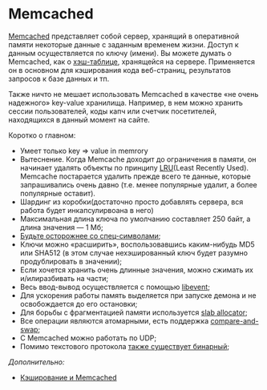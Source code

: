 # Memcached

[Memcached](http://code.google.com/p/memcached/) представляет собой сервер, хранящий в оперативной памяти некоторые данные с заданным временем жизни. Доступ к данным осуществляется по ключу (имени). Вы можете думать о Memcached, как о [хэш-таблице](https://eax.me/hash-tables/), хранящейся на сервере. Применяется он в основном для кэширования кода веб-страниц, результатов запросов к базе данных и тп.

Также ничто не мешает использовать Memcached в качестве «не очень надежного» key-value хранилища. Например, в нем можно хранить сессии пользователей, коды капч или счетчик посетителей, находящихся в данный момент на сайте.

Коротко о главном:

- Умеет только key => value in memrory
- Вытеснение. Когда Memcache доходит до ограничения в памяти, он начинает удалять объекты по принципу [LRU](https://ruhighload.com/%d0%9a%d1%8d%d1%88%d0%b8%d1%80%d0%be%d0%b2%d0%b0%d0%bd%d0%b8%d0%b5+%d0%b4%d0%b0%d0%bd%d0%bd%d1%8b%d1%85#lru)(Least Recently Used). Memcache постарается удалить прежде всего те данные, которые запрашивались очень давно (т.е. менее популярные удалит, а более популярные оставит).
- Шардинг из коробки(достаточно просто добавлять сервера, вся работа будет инкапсулирвоана в него)
- Максимальная длина ключа по умолчанию составляет 250 байт, а длина значения — 1 Мб;
- [Будьте осторожнее со спец-символами](https://eax.me/memcached/#comment-432394490);
- Ключи можно «расширить», воспользовавшись каким-нибудь MD5 или SHA512 (в этом случае нехэшированный ключ будет разумно продублировать в значении);
- Если хочется хранить очень длинные значения, можно сжимать их и/илиразбивать на части;
- Весь ввод-вывод осуществляется с помощью [libevent](https://eax.me/libevent/);
- Для ускорения работы память выделяется при запуске демона и не освобождается до его остановки;
- Для борьбы с фрагментацией памяти используется [slab allocator](http://ru.wikipedia.org/wiki/Slab);
- Все операции являются атомарными, есть поддержка [compare-and-swap](http://ru.wikipedia.org/wiki/%D0%A1%D1%80%D0%B0%D0%B2%D0%BD%D0%B5%D0%BD%D0%B8%D0%B5_%D1%81_%D0%BE%D0%B1%D0%BC%D0%B5%D0%BD%D0%BE%D0%BC);
- С Memcached можно работать по UDP;
- Помимо текстового протокола [также существует бинарный](http://code.google.com/p/memcached/wiki/BinaryProtocolRevamped);



*Дополнительно:*

- [Кэширование и Memcached](https://zinvapel.github.io/it/tools/2017/11/27/cache/)

